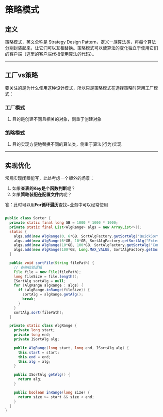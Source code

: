 # 策略模式

## 定义

策略模式，英文全称是 Strategy Design Pattern，定义一族算法类，将每个算法分别封装起来，让它们可以互相替换。策略模式可以使算法的变化独立于使用它们的客户端（这里的客户端代指使用算法的代码）。  

------

## 工厂vs策略

要关注的是为什么使用这种设计模式，所以只是策略模式在选择策略时常用工厂模式：

###  工厂模式

1. 目的是创建不同且相关的对象，侧重于创建对象


### 策略模式

1. 目的实现方便地替换不同的算法类，侧重于算法(行为)实现

------

## 实现优化

常规实现闭眼能写，此处考虑一个额外的场景：

1. 如果**查表的Key是个函数判断**呢？
2. 如果**策略装配在配置文件**内呢？

答：此时可以用**For循环遍历**查找~业务中可以经常使用

```java

public class Sorter {
  private static final long GB = 1000 * 1000 * 1000;
  private static final List<AlgRange> algs = new ArrayList<>();
  static {
    algs.add(new AlgRange(0, 6*GB, SortAlgFactory.getSortAlg("QuickSort")));
    algs.add(new AlgRange(6*GB, 10*GB, SortAlgFactory.getSortAlg("ExternalSort")));
    algs.add(new AlgRange(10*GB, 100*GB, SortAlgFactory.getSortAlg("ConcurrentExternalSort")));
    algs.add(new AlgRange(100*GB, Long.MAX_VALUE, SortAlgFactory.getSortAlg("MapReduceSort")));
  }

  public void sortFile(String filePath) {
    // 省略校验逻辑
    File file = new File(filePath);
    long fileSize = file.length();
    ISortAlg sortAlg = null;
    for (AlgRange algRange : algs) {
      if (algRange.inRange(fileSize)) {
        sortAlg = algRange.getAlg();
        break;
      }
    }
    sortAlg.sort(filePath);
  }

  private static class AlgRange {
    private long start;
    private long end;
    private ISortAlg alg;

    public AlgRange(long start, long end, ISortAlg alg) {
      this.start = start;
      this.end = end;
      this.alg = alg;
    }

    public ISortAlg getAlg() {
      return alg;
    }

    public boolean inRange(long size) {
      return size >= start && size < end;
    }
  }
}
```

